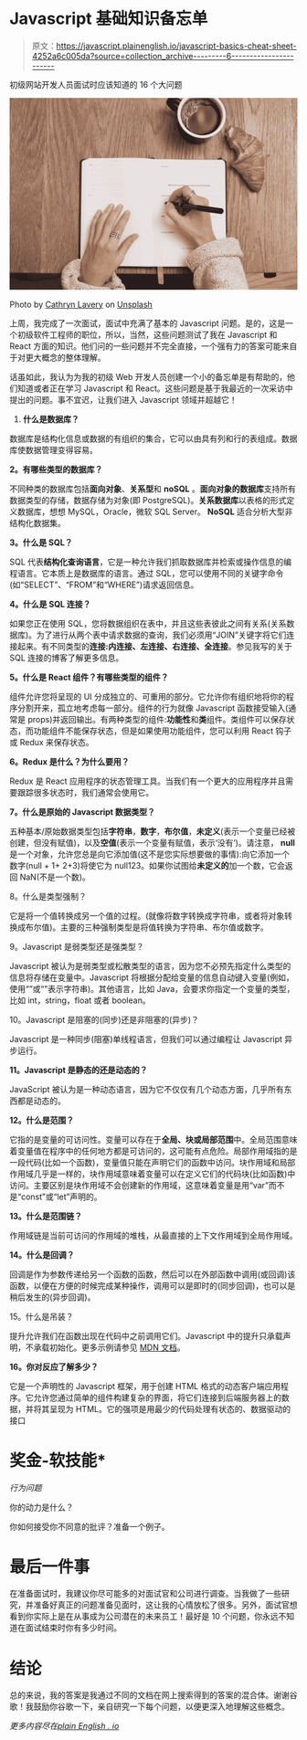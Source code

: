 # Javascript 基础知识备忘单

> 原文：<https://javascript.plainenglish.io/javascript-basics-cheat-sheet-4252a6c005da?source=collection_archive---------6----------------------->

初级网站开发人员面试时应该知道的 16 个大问题

![](img/9180a43878cea03ae248adb004164a2c.png)

Photo by [Cathryn Lavery](https://unsplash.com/@cathrynlavery?utm_source=medium&utm_medium=referral) on [Unsplash](https://unsplash.com?utm_source=medium&utm_medium=referral)

上周，我完成了一次面试，面试中充满了基本的 Javascript 问题。是的，这是一个初级软件工程师的职位，所以，当然，这些问题测试了我在 Javascript 和 React 方面的知识。他们问的一些问题并不完全直接，一个强有力的答案可能来自于对更大概念的整体理解。

话虽如此，我认为为我的初级 Web 开发人员创建一个小的备忘单是有帮助的，他们知道或者正在学习 Javascript 和 React。这些问题是基于我最近的一次采访中提出的问题。事不宜迟，让我们进入 Javascript 领域并超越它！

1.  **什么是数据库？**

数据库是结构化信息或数据的有组织的集合，它可以由具有列和行的表组成。数据库使数据管理变得容易。

**2。有哪些类型的数据库？**

不同种类的数据库包括**面向对象**、**关系型**和 **noSQL** 。**面向对象的数据库**支持所有数据类型的存储，数据存储为对象(即 PostgreSQL)。**关系数据库**以表格的形式定义数据库，想想 MySQL，Oracle，微软 SQL Server。 **NoSQL** 适合分析大型非结构化数据集。

**3。什么是 SQL？**

SQL 代表**结构化查询语言**，它是一种允许我们抓取数据库并检索或操作信息的编程语言。它本质上是数据库的语言。通过 SQL，您可以使用不同的关键字命令(如“SELECT”、“FROM”和“WHERE”)请求返回信息。

**4。什么是 SQL 连接？**

如果您正在使用 SQL，您将数据组织在表中，并且这些表彼此之间有关系(关系数据库)。为了进行从两个表中请求数据的查询，我们必须用“JOIN”关键字将它们连接起来。有不同类型的**连接:内连接、左连接、右连接、全连接**。参见我写的关于 SQL 连接的博客了解更多信息。

**5。什么是 React 组件？有哪些类型的组件？**

组件允许您将呈现的 UI 分成独立的、可重用的部分。它允许你有组织地将你的程序分割开来，孤立地考虑每一部分。组件的行为就像 Javascript 函数接受输入(通常是 props)并返回输出。有两种类型的组件:**功能性**和**类**组件。类组件可以保存状态，而功能组件不能保存状态，但是如果使用功能组件，您可以利用 React 钩子或 Redux 来保存状态。

**6。Redux 是什么？为什么要用？**

Redux 是 React 应用程序的状态管理工具。当我们有一个更大的应用程序并且需要跟踪很多状态时，我们通常会使用它。

**7。什么是原始的 Javascript 数据类型？**

五种基本/原始数据类型包括**字符串**，**数字**，**布尔值**，**未定义**(表示一个变量已经被创建，但没有赋值)，以及**空值**(表示一个变量有赋值，表示‘没有’)。请注意， **null** 是一个对象，允许您总是向它添加值(这不是您实际想要做的事情):向它添加一个数字(null + 1+ 2+3)将使它为 null123。如果你试图给**未定义的**加一个数，它会返回 NaN(不是一个数)。

8。什么是类型强制？

它是将一个值转换成另一个值的过程。(就像将数字转换成字符串，或者将对象转换成布尔值)。主要的三种强制类型是将值转换为字符串、布尔值或数字。

9。Javascript 是弱类型还是强类型？

Javascript 被认为是弱类型或松散类型的语言，因为您不必预先指定什么类型的信息将存储在变量中。Javascript 将根据分配给变量的信息自动键入变量(例如，使用“”或“”表示字符串)。其他语言，比如 Java，会要求你指定一个变量的类型，比如 int，string，float 或者 boolean。

10。Javascript 是阻塞的(同步)还是非阻塞的(异步)？

Javascript 是一种同步(阻塞)单线程语言，但我们可以通过编程让 Javascript 异步运行。

**11。Javascript 是静态的还是动态的？**

JavaScript 被认为是一种动态语言，因为它不仅仅有几个动态方面，几乎所有东西都是动态的。

**12。什么是范围？**

它指的是变量的可访问性。变量可以存在于**全局、块或局部范围**中。全局范围意味着变量值在程序中的任何地方都是可访问的，这可能有点危险。局部作用域指的是一段代码(比如一个函数)，变量值只能在声明它们的函数中访问。块作用域和局部作用域几乎是一样的，块作用域意味着变量可以在定义它们的代码块(比如函数)中访问。主要区别是块作用域不会创建新的作用域，这意味着变量是用“var”而不是“const”或“let”声明的。

**13。什么是范围链？**

作用域链是当前可访问的作用域的堆栈，从最直接的上下文作用域到全局作用域。

**14。什么是回调？**

回调是作为参数传递给另一个函数的函数，然后可以在外部函数中调用(或回调)该函数，以便在方便的时候完成某种操作，调用可以是即时的(同步回调)，也可以是稍后发生的(异步回调)。

15。什么是吊装？

提升允许我们在函数出现在代码中之前调用它们。Javascript 中的提升只承载声明，不承载初始化。更多示例请参见 [MDN 文档](https://developer.mozilla.org/en-US/docs/Glossary/Hoisting)。

**16。你对反应了解多少？**

它是一个声明性的 Javascript 框架，用于创建 HTML 格式的动态客户端应用程序。它允许您通过简单的组件构建复杂的界面，将它们连接到后端服务器上的数据，并将其呈现为 HTML。它的强项是用最少的代码处理有状态的、数据驱动的接口

# 奖金-软技能*

*行为问题*

你的动力是什么？

你如何接受你不同意的批评？准备一个例子。

# 最后一件事

在准备面试时，我建议你尽可能多的对面试官和公司进行调查。当我做了一些研究，并准备好真正的问题准备见面时，这让我的心情放松了很多。另外，面试官想看到你实际上是在从事成为公司潜在的未来员工！最好是 10 个问题，你永远不知道在面试结束时你有多少时间。

# 结论

总的来说，我的答案是我通过不同的文档在网上搜索得到的答案的混合体。谢谢谷歌！我鼓励你谷歌一下，亲自研究一下每个问题，以便更深入地理解这些概念。

*更多内容尽在*[*plain English . io*](http://plainenglish.io/)